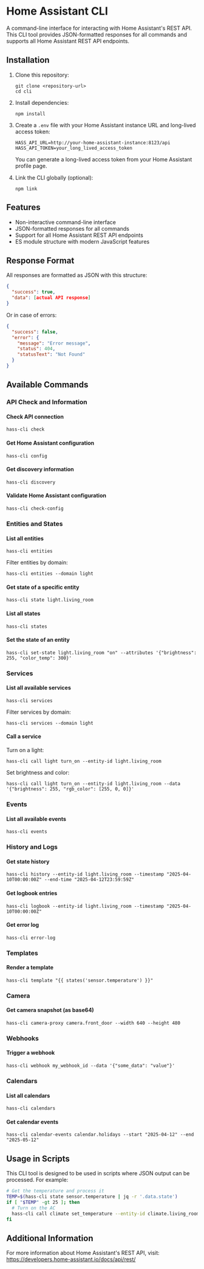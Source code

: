 # Home Assistant CLI

A command-line interface for interacting with Home Assistant's REST API. This CLI tool provides JSON-formatted responses for all commands and supports all Home Assistant REST API endpoints.

## Installation

1. Clone this repository:
   ```
   git clone <repository-url>
   cd cli
   ```

2. Install dependencies:
   ```
   npm install
   ```

3. Create a `.env` file with your Home Assistant instance URL and long-lived access token:
   ```
   HASS_API_URL=http://your-home-assistant-instance:8123/api
   HASS_API_TOKEN=your_long_lived_access_token
   ```

   You can generate a long-lived access token from your Home Assistant profile page.

4. Link the CLI globally (optional):
   ```
   npm link
   ```

## Features

- Non-interactive command-line interface
- JSON-formatted responses for all commands
- Support for all Home Assistant REST API endpoints
- ES module structure with modern JavaScript features

## Response Format

All responses are formatted as JSON with this structure:

```json
{
  "success": true,
  "data": [actual API response]
}
```

Or in case of errors:

```json
{
  "success": false,
  "error": {
    "message": "Error message",
    "status": 404,
    "statusText": "Not Found"
  }
}
```

## Available Commands

### API Check and Information

#### Check API connection
```
hass-cli check
```

#### Get Home Assistant configuration
```
hass-cli config
```

#### Get discovery information
```
hass-cli discovery
```

#### Validate Home Assistant configuration
```
hass-cli check-config
```

### Entities and States

#### List all entities
```
hass-cli entities
```

Filter entities by domain:
```
hass-cli entities --domain light
```

#### Get state of a specific entity
```
hass-cli state light.living_room
```

#### List all states
```
hass-cli states
```

#### Set the state of an entity
```
hass-cli set-state light.living_room "on" --attributes '{"brightness": 255, "color_temp": 300}'
```

### Services

#### List all available services
```
hass-cli services
```

Filter services by domain:
```
hass-cli services --domain light
```

#### Call a service
Turn on a light:
```
hass-cli call light turn_on --entity-id light.living_room
```

Set brightness and color:
```
hass-cli call light turn_on --entity-id light.living_room --data '{"brightness": 255, "rgb_color": [255, 0, 0]}'
```

### Events

#### List all available events
```
hass-cli events
```

### History and Logs

#### Get state history
```
hass-cli history --entity-id light.living_room --timestamp "2025-04-10T00:00:00Z" --end-time "2025-04-12T23:59:59Z"
```

#### Get logbook entries
```
hass-cli logbook --entity-id light.living_room --timestamp "2025-04-10T00:00:00Z"
```

#### Get error log
```
hass-cli error-log
```

### Templates

#### Render a template
```
hass-cli template "{{ states('sensor.temperature') }}"
```

### Camera

#### Get camera snapshot (as base64)
```
hass-cli camera-proxy camera.front_door --width 640 --height 480
```

### Webhooks

#### Trigger a webhook
```
hass-cli webhook my_webhook_id --data '{"some_data": "value"}'
```

### Calendars

#### List all calendars
```
hass-cli calendars
```

#### Get calendar events
```
hass-cli calendar-events calendar.holidays --start "2025-04-12" --end "2025-05-12"
```

## Usage in Scripts

This CLI tool is designed to be used in scripts where JSON output can be processed. For example:

```bash
# Get the temperature and process it
TEMP=$(hass-cli state sensor.temperature | jq -r '.data.state')
if [ "$TEMP" -gt 25 ]; then
  # Turn on the AC
  hass-cli call climate set_temperature --entity-id climate.living_room --data '{"temperature": 23}'
fi
```

## Additional Information

For more information about Home Assistant's REST API, visit: https://developers.home-assistant.io/docs/api/rest/